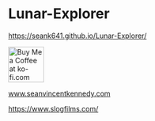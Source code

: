 # Lunar-Explorer

https://seank641.github.io/Lunar-Explorer/

<a href='https://ko-fi.com/B0B61L93H' target='_blank'><img height='72' style='border:0px;height:72px;' src='https://cdn.ko-fi.com/cdn/kofi1.png?v=2' border='0' alt='Buy Me a Coffee at ko-fi.com' /></a>

www.seanvincentkennedy.com


https://www.slogfilms.com/
